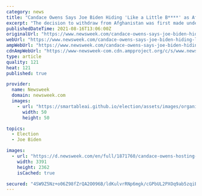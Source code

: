 ```yaml
---
category: news
title: "Candace Owens Says Joe Biden Hiding 'Like a Little B****' as Afghanistan Falls"
excerpt: "The decision to withdraw from Afghanistan was first made under the Trump administration. However, the full withdrawal was carried out under Biden."
publishedDateTime: 2021-08-16T13:06:00Z
originalUrl: "https://www.newsweek.com/candace-owens-says-joe-biden-hiding-like-little-b-afghanistan-falls-1619586"
webUrl: "https://www.newsweek.com/candace-owens-says-joe-biden-hiding-like-little-b-afghanistan-falls-1619586"
ampWebUrl: "https://www.newsweek.com/candace-owens-says-joe-biden-hiding-like-little-b-afghanistan-falls-1619586?amp=1"
cdnAmpWebUrl: "https://www-newsweek-com.cdn.ampproject.org/c/s/www.newsweek.com/candace-owens-says-joe-biden-hiding-like-little-b-afghanistan-falls-1619586?amp=1"
type: article
quality: 121
heat: 121
published: true

provider:
  name: Newsweek
  domain: newsweek.com
  images:
    - url: "https://smartableai.github.io/election/assets/images/organizations/newsweek.com-50x50.jpg"
      width: 50
      height: 50

topics:
  - Election
  - Joe Biden

images:
  - url: "https://d.newsweek.com/en/full/1871760/candace-owens-hosting-her-candace-show.jpg"
    width: 3391
    height: 2362
    isCached: true

secured: "4SW9Z5Nz+o06Z98fZrQA2O096B/ldKulvrRNp6mgk/cGPbUL2PXOq9ab5zqiEVK4/ZXAifGD0GwBXGjnEEpX/6avux3Oy/zfbNWGzwEBHVIPn95O/sLl9/Y2n6aHhxtVc8+p/OBRWmFtagzUyywuOPGqigrEe4oYBAGTGg4qbDqk9wzfuuKZTDxua7B5a8YZi8S+hJmYB21pIeS3PWAnpadY0puw/yL8D0nPUiXxoZjR0mytyvtfjTKkk5/eB5QOa8Z1thVsBBGVu7C/hcswJK+QrAaTIi30BADqRGHsXJCysj+vtGuhyVgrDBN6lFMXPKCZ424hPwSeipdDw7PfhsU8TUwIIKX64lTsh9jcshE=;p4TL8WgG1jMwS/L50SLUTA=="
---
```


